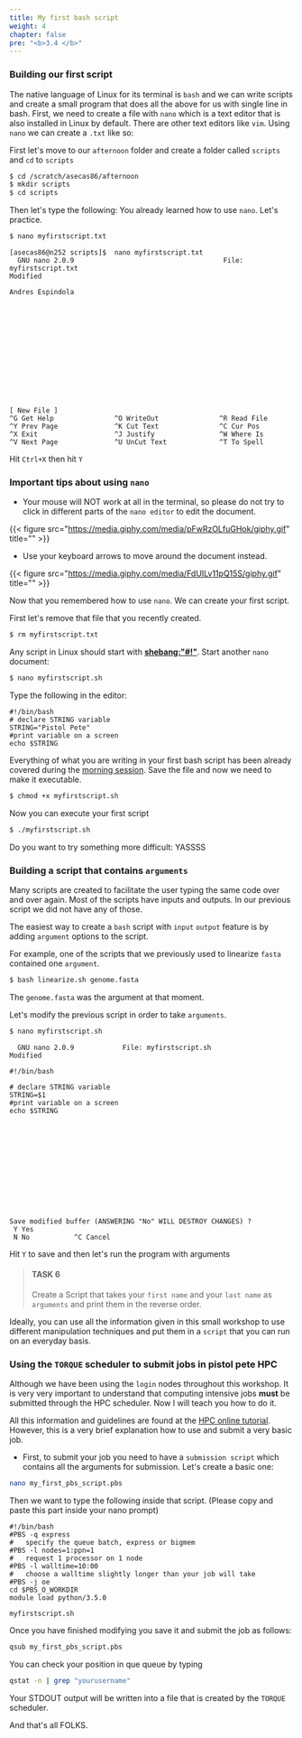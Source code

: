 ```yaml
---
title: My first bash script
weight: 4
chapter: false
pre: "<b>3.4 </b>"
---
```

### Building our first script
The native language of Linux for its terminal is `bash` and we can write  scripts and create a small program that does all the above for us with  single line in bash. First, we need to create a file with `nano` which  is a text editor that is also installed in Linux by default. There are  other text editors like `vim`. Using `nano` we can create a `.txt` like 
so: 

First let's move to our `afternoon` folder and create a folder called `scripts` and `cd` to `scripts`

```bash
$ cd /scratch/asecas86/afternoon
$ mkdir scripts
$ cd scripts
```

Then let's type the following: 
You already learned how to use `nano`. Let's practice. 


```bash
$ nano myfirstscript.txt 
```

	[asecas86@n252 scripts]$  nano myfirstscript.txt
	  GNU nano 2.0.9                                     File: myfirstscript.txt                                                                        Modified

	Andres Espindola













																			 [ New File ]
	^G Get Help               ^O WriteOut               ^R Read File              ^Y Prev Page              ^K Cut Text               ^C Cur Pos
	^X Exit                   ^J Justify                ^W Where Is               ^V Next Page              ^U UnCut Text             ^T To Spell

Hit `Ctrl+X` then hit `Y`


### Important tips about using `nano`
- Your mouse will NOT work at all in the terminal, so please do not try  to click in different parts of the `nano editor` to edit the document.
 
 {{< figure src="https://media.giphy.com/media/pFwRzOLfuGHok/giphy.gif" 
title="" >}}

 - Use your keyboard arrows to move around the document  instead.
 
 {{< figure src="https://media.giphy.com/media/FdUILv11pQ15S/giphy.gif" 
title="" >}}
 
Now that you remembered how to use `nano`. We can create your first script.
 
First let's remove that file that you recently created. 

```bash 
$ rm myfirstscript.txt 
```

Any script in Linux should start with [**shebang:"#!"**](https://en.wikipedia.org/wiki/Shebang_(Unix)). Start another `nano` document: 


```bash 
$ nano myfirstscript.sh 
``` 
Type the following in the editor:

	#!/bin/bash
	# declare STRING variable
	STRING="Pistol Pete"
	#print variable on a screen
	echo $STRING

	
Everything of what you are writing in your first bash script has been already covered during the [morning session](../../morning). Save the file and now we need to make it executable.

```bash 
$ chmod +x myfirstscript.sh
```

Now you can execute your first script 


```bash
$ ./myfirstscript.sh 
```

Do you want to try something more difficult: YASSSS 

### Building a script that contains `arguments`

Many scripts are created to facilitate the user typing the same code over and over again. Most of the scripts have inputs and outputs. In our previous script we did not have any of those. 

The easiest way to create a `bash` script with `input` `output` feature is by adding `argument` options to the script. 

For example, one of the scripts that we previously used to linearize `fasta` contained one `argument`.

```bash
$ bash linearize.sh genome.fasta
```
The `genome.fasta` was the argument at that moment. 

Let's modify the previous script in order to take `arguments`. 

```bash
$ nano myfirstscript.sh
```

	  GNU nano 2.0.9            File: myfirstscript.sh                    Modified

	#!/bin/bash

	# declare STRING variable
	STRING=$1
	#print variable on a screen
	echo $STRING













	Save modified buffer (ANSWERING "No" WILL DESTROY CHANGES) ?
	 Y Yes
	 N No           ^C Cancel


Hit `Y` to save and then let's run the program with arguments


> #### TASK 6
> Create a Script that takes your `first name` and your `last name` as `arguments` and print them in the reverse order. 


Ideally, you can use all the information given in this small workshop to use different manipulation techniques and put them in a `script` that you can run on an everyday basis. 


### Using the `TORQUE` scheduler to submit jobs in pistol pete HPC

Although we have been using the `login` nodes throughout this workshop. It is very very important to understand that computing intensive jobs **must** be submitted through the HPC scheduler. Now I will teach you how to do it. 

All this information and guidelines are found at the [HPC online tutorial](https://hpcc.okstate.edu/content/new-user-tutorial).  However, this is a very brief explanation how to use and submit a very basic job. 


- First, to submit your job you need to have a `submission script` which contains all the arguments for submission. Let's create a basic one:

```bash
nano my_first_pbs_script.pbs
```

Then we want to type the following inside that script. (Please copy and paste this part inside your nano prompt)


	#!/bin/bash
	#PBS -q express
	#   specify the queue batch, express or bigmem
	#PBS -l nodes=1:ppn=1
	#   request 1 processor on 1 node
	#PBS -l walltime=10:00
	#   choose a walltime slightly longer than your job will take
	#PBS -j oe
	cd $PBS_O_WORKDIR
	module load python/3.5.0
	 
	myfirstscript.sh
	

Once you have finished modifying you save it and submit the job as follows:

```bash
qsub my_first_pbs_script.pbs
```

You can check your position in que queue by typing

```bash
qstat -n | grep "yourusername"
```

Your STDOUT output will be written into a file that is created by the `TORQUE` scheduler. 


And that's all FOLKS.






